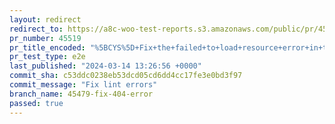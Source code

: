 ```yaml
---
layout: redirect
redirect_to: https://a8c-woo-test-reports.s3.amazonaws.com/public/pr/45519/e2e/index.html
pr_number: 45519
pr_title_encoded: "%5BCYS%5D+Fix+the+failed+to+load+resource+error+in+the+CYS+whenever+the+current+active+theme+is+not+TT4+"
pr_test_type: e2e
last_published: "2024-03-14 13:26:56 +0000"
commit_sha: c53ddc0238eb53dcd05cd6dd4cc17fe3e0bd3f97
commit_message: "Fix lint errors"
branch_name: 45479-fix-404-error
passed: true
---
```

